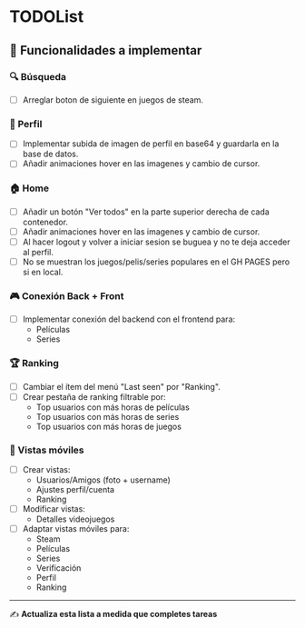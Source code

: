 # TODOList

## 🧠 Funcionalidades a implementar

### 🔍 Búsqueda
- [ ] Arreglar boton de siguiente en juegos de steam.

### 👤 Perfil
- [ ] Implementar subida de imagen de perfil en base64 y guardarla en la base de datos.
- [ ] Añadir animaciones hover en las imagenes y cambio de cursor.

### 🏠 Home
- [ ] Añadir un botón "Ver todos" en la parte superior derecha de cada contenedor.
- [ ] Añadir animaciones hover en las imagenes y cambio de cursor.
- [ ] Al hacer logout y volver a iniciar sesion se buguea y no te deja acceder al perfil.
- [ ] No se muestran los juegos/pelis/series populares en el GH PAGES pero si en local.

### 🎮 Conexión Back + Front
- [ ] Implementar conexión del backend con el frontend para:
  - Películas
  - Series

### 🏆 Ranking
- [ ] Cambiar el ítem del menú "Last seen" por "Ranking".
- [ ] Crear pestaña de ranking filtrable por:
  - Top usuarios con más horas de películas
  - Top usuarios con más horas de series
  - Top usuarios con más horas de juegos

### 📱 Vistas móviles
- [ ] Crear vistas:
  - Usuarios/Amigos (foto + username)
  - Ajustes perfil/cuenta
  - Ranking
- [ ] Modificar vistas:
  - Detalles videojuegos
- [ ] Adaptar vistas móviles para:
  - Steam
  - Películas
  - Series
  - Verificación
  - Perfil
  - Ranking

---

✍ **Actualiza esta lista a medida que completes tareas**
